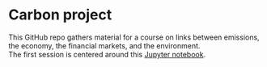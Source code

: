 # Carbon project

This GitHub repo gathers material for a course on links between emissions, the economy, the financial markets, and the environment.  
The first session is centered around this [Jupyter notebook](https://github.com/shokru/carbon_emissions/blob/main/E4_master.ipynb).
